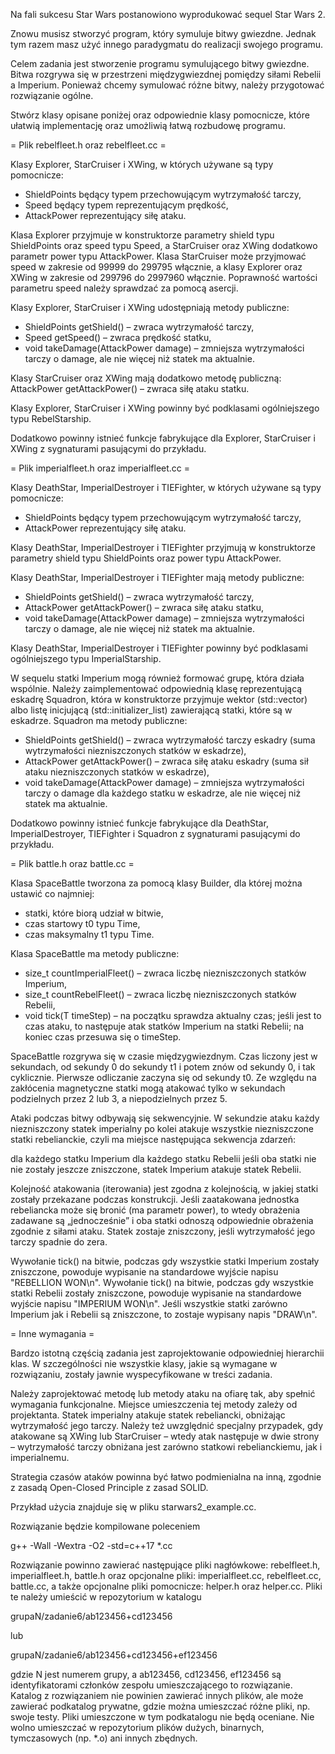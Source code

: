 Na fali sukcesu Star Wars postanowiono wyprodukować sequel Star Wars 2.

Znowu musisz stworzyć program, który symuluje bitwy gwiezdne.
Jednak tym razem masz użyć innego paradygmatu do realizacji swojego programu.

Celem zadania jest stworzenie programu symulującego bitwy gwiezdne. Bitwa
rozgrywa się w przestrzeni międzygwiezdnej pomiędzy siłami Rebelii a Imperium.
Ponieważ chcemy symulować różne bitwy, należy przygotować rozwiązanie ogólne.

Stwórz klasy opisane poniżej oraz odpowiednie klasy pomocnicze, które ułatwią
implementację oraz umożliwią łatwą rozbudowę programu.

= Plik rebelfleet.h oraz rebelfleet.cc =

Klasy Explorer, StarCruiser i XWing, w których używane są typy pomocnicze:
* ShieldPoints będący typem przechowującym wytrzymałość tarczy,
* Speed będący typem reprezentującym prędkość,
* AttackPower reprezentujący siłę ataku.

Klasa Explorer przyjmuje w konstruktorze parametry shield typu ShieldPoints oraz
speed typu Speed, a StarCruiser oraz XWing dodatkowo parametr power typu AttackPower.
Klasa StarCruiser może przyjmować speed w zakresie od 99999 do 299795 włącznie,
a klasy Explorer oraz XWing w zakresie od 299796 do 2997960 włącznie. Poprawność
wartości parametru speed należy sprawdzać za pomocą asercji.

Klasy Explorer, StarCruiser i XWing udostępniają metody publiczne:
* ShieldPoints getShield() – zwraca wytrzymałość tarczy,
* Speed getSpeed() – zwraca prędkość statku,
* void takeDamage(AttackPower damage) – zmniejsza wytrzymałości tarczy o damage,
  ale nie więcej niż statek ma aktualnie.

Klasy StarCruiser oraz XWing mają dodatkowo metodę publiczną:
AttackPower getAttackPower() – zwraca siłę ataku statku.

Klasy Explorer, StarCruiser i XWing powinny być podklasami ogólniejszego typu
RebelStarship.

Dodatkowo powinny istnieć funkcje fabrykujące dla Explorer, StarCruiser i XWing
z sygnaturami pasującymi do przykładu.

= Plik imperialfleet.h oraz imperialfleet.cc =

Klasy DeathStar, ImperialDestroyer i TIEFighter, w których używane są typy
pomocnicze:
* ShieldPoints będący typem przechowującym wytrzymałość tarczy,
* AttackPower reprezentujący siłę ataku.

Klasy DeathStar, ImperialDestroyer i TIEFighter przyjmują w konstruktorze
parametry shield typu ShieldPoints oraz power typu AttackPower.

Klasy DeathStar, ImperialDestroyer i TIEFighter mają metody publiczne:
* ShieldPoints getShield() – zwraca wytrzymałość tarczy,
* AttackPower getAttackPower() – zwraca siłę ataku statku,
* void takeDamage(AttackPower damage) – zmniejsza wytrzymałości tarczy o damage,
  ale nie więcej niż statek ma aktualnie.

Klasy DeathStar, ImperialDestroyer i TIEFighter powinny być podklasami
ogólniejszego typu ImperialStarship.

W sequelu statki Imperium mogą również formować grupę, która działa wspólnie.
Należy zaimplementować odpowiednią klasę reprezentującą eskadrę Squadron,
która w konstruktorze przyjmuje wektor (std::vector) albo listę
inicjującą (std::initializer_list) zawierającą statki, które są w eskadrze.
Squadron ma metody publiczne:
* ShieldPoints getShield() – zwraca wytrzymałość tarczy eskadry (suma
  wytrzymałości niezniszczonych statków w eskadrze),
* AttackPower getAttackPower() – zwraca siłę ataku eskadry (suma sił ataku
  niezniszczonych statków w eskadrze),
* void takeDamage(AttackPower damage) – zmniejsza wytrzymałości tarczy o damage
  dla każdego statku w eskadrze, ale nie więcej niż statek ma aktualnie.

Dodatkowo powinny istnieć funkcje fabrykujące dla DeathStar, ImperialDestroyer,
TIEFighter i Squadron z sygnaturami pasującymi do przykładu.

= Plik battle.h oraz battle.cc =

Klasa SpaceBattle tworzona za pomocą klasy Builder, dla której można ustawić co
najmniej:
* statki, które biorą udział w bitwie,
* czas startowy t0 typu Time,
* czas maksymalny t1 typu Time.

Klasa SpaceBattle ma metody publiczne:
* size_t countImperialFleet() – zwraca liczbę niezniszczonych statków Imperium,
* size_t countRebelFleet() – zwraca liczbę niezniszczonych statków Rebelii,
* void tick(T timeStep) – na początku sprawdza aktualny czas; jeśli jest to
  czas ataku, to następuje atak statków Imperium na statki Rebelii; na koniec
  czas przesuwa się o timeStep.

SpaceBattle rozgrywa się w czasie międzygwiezdnym. Czas liczony jest
w sekundach, od sekundy 0 do sekundy t1 i potem znów od sekundy 0, i tak
cyklicznie. Pierwsze odliczanie zaczyna się od sekundy t0. Ze względu na
zakłócenia magnetyczne statki mogą atakować tylko w sekundach podzielnych
przez 2 lub 3, a niepodzielnych przez 5.

Ataki podczas bitwy odbywają się sekwencyjnie. W sekundzie ataku każdy
niezniszczony statek imperialny po kolei atakuje wszystkie niezniszczone statki
rebelianckie, czyli ma miejsce następująca sekwencja zdarzeń:

dla każdego statku Imperium
  dla każdego statku Rebelii
    jeśli oba statki nie nie zostały jeszcze zniszczone,
      statek Imperium atakuje statek Rebelii.

Kolejność atakowania (iterowania) jest zgodna z kolejnością, w jakiej statki
zostały przekazane podczas konstrukcji. Jeśli zaatakowana jednostka rebeliancka
może się bronić (ma parametr power), to wtedy obrażenia zadawane są
„jednocześnie” i oba statki odnoszą odpowiednie obrażenia zgodnie z siłami ataku.
Statek zostaje zniszczony, jeśli wytrzymałość jego tarczy spadnie do zera.

Wywołanie tick() na bitwie, podczas gdy wszystkie statki Imperium zostały
zniszczone, powoduje wypisanie na standardowe wyjście napisu "REBELLION WON\n".
Wywołanie tick() na bitwie, podczas gdy wszystkie statki Rebelii zostały
zniszczone, powoduje wypisanie na standardowe wyjście napisu "IMPERIUM WON\n".
Jeśli wszystkie statki zarówno Imperium jak i Rebelii są zniszczone, to zostaje
wypisany napis "DRAW\n".

= Inne wymagania =

Bardzo istotną częścią zadania jest zaprojektowanie odpowiedniej hierarchii
klas. W szczególności nie wszystkie klasy, jakie są wymagane w rozwiązaniu,
zostały jawnie wyspecyfikowane w treści zadania.

Należy zaprojektować metodę lub metody ataku na ofiarę tak, aby spełnić
wymagania funkcjonalne. Miejsce umieszczenia tej metody zależy od projektanta.
Statek imperialny atakuje statek rebeliancki, obniżając wytrzymałość jego tarczy.
Należy też uwzględnić specjalny przypadek, gdy atakowane są XWing lub StarCruiser
– wtedy atak następuje w dwie strony – wytrzymałość tarczy obniżana jest zarówno
statkowi rebelianckiemu, jak i imperialnemu.

Strategia czasów ataków powinna być łatwo podmienialna na inną, zgodnie z zasadą
Open-Closed Principle z zasad SOLID.

Przykład użycia znajduje się w pliku starwars2_example.cc.

Rozwiązanie będzie kompilowane poleceniem

g++ -Wall -Wextra -O2 -std=c++17 *.cc

Rozwiązanie powinno zawierać następujące pliki nagłówkowe: rebelfleet.h,
imperialfleet.h, battle.h oraz opcjonalne pliki: imperialfleet.cc, rebelfleet.cc,
battle.cc, a także opcjonalne pliki pomocnicze: helper.h oraz helper.cc.
Pliki te należy umieścić w repozytorium w katalogu

grupaN/zadanie6/ab123456+cd123456

lub

grupaN/zadanie6/ab123456+cd123456+ef123456

gdzie N jest numerem grupy, a ab123456, cd123456, ef123456 są identyfikatorami
członków zespołu umieszczającego to rozwiązanie. Katalog z rozwiązaniem nie
powinien zawierać innych plików, ale może zawierać podkatalog prywatne, gdzie
można umieszczać różne pliki, np. swoje testy. Pliki umieszczone w tym
podkatalogu nie będą oceniane. Nie wolno umieszczać w repozytorium plików
dużych, binarnych, tymczasowych (np. *.o) ani innych zbędnych.

